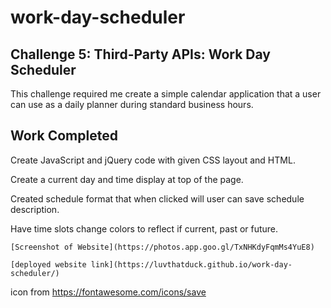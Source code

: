 # work-day-scheduler

## Challenge 5: Third-Party APIs: Work Day Scheduler

This challenge required me create a simple calendar application that a user can use as a daily planner during standard business hours.


## Work Completed 
Create JavaScript and jQuery code with given CSS layout and HTML.

Create a current day and time display at top of the page. 

Created schedule format that when clicked will user can save schedule description. 

Have time slots change colors to reflect if current, past or future. 

	[Screenshot of Website](https://photos.app.goo.gl/TxNHKdyFqmMs4YuE8)

	[deployed website link](https://luvthatduck.github.io/work-day-scheduler/)



icon from 
https://fontawesome.com/icons/save